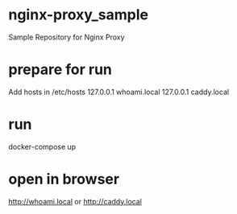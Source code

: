 # nginx-proxy_sample
Sample Repository for Nginx Proxy

# prepare for run
Add hosts in /etc/hosts
127.0.0.1   whoami.local
127.0.0.1   caddy.local

# run
docker-compose up

# open in browser
http://whoami.local or http://caddy.local
